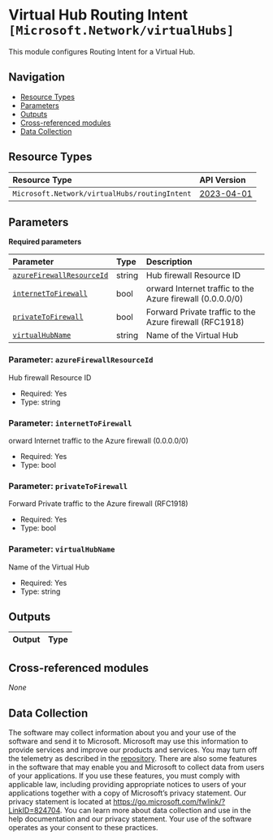 # Virtual Hub Routing Intent `[Microsoft.Network/virtualHubs]`

This module configures Routing Intent for a Virtual Hub.

## Navigation

- [Resource Types](#Resource-Types)
- [Parameters](#Parameters)
- [Outputs](#Outputs)
- [Cross-referenced modules](#Cross-referenced-modules)
- [Data Collection](#Data-Collection)

## Resource Types

| Resource Type | API Version |
| :-- | :-- |
| `Microsoft.Network/virtualHubs/routingIntent` | [2023-04-01](https://learn.microsoft.com/en-us/azure/templates/Microsoft.Network/2023-04-01/virtualHubs/routingIntent) |

## Parameters

**Required parameters**

| Parameter | Type | Description |
| :-- | :-- | :-- |
| [`azureFirewallResourceId`](#parameter-azurefirewallresourceid) | string | Hub firewall Resource ID  |
| [`internetToFirewall`](#parameter-internettofirewall) | bool | orward Internet traffic to the Azure firewall (0.0.0.0/0) |
| [`privateToFirewall`](#parameter-privatetofirewall) | bool | Forward Private traffic to the Azure firewall (RFC1918) |
| [`virtualHubName`](#parameter-virtualhubname) | string | Name of the Virtual Hub |

### Parameter: `azureFirewallResourceId`

Hub firewall Resource ID 

- Required: Yes
- Type: string

### Parameter: `internetToFirewall`

orward Internet traffic to the Azure firewall (0.0.0.0/0)

- Required: Yes
- Type: bool

### Parameter: `privateToFirewall`

Forward Private traffic to the Azure firewall (RFC1918)

- Required: Yes
- Type: bool

### Parameter: `virtualHubName`

Name of the Virtual Hub

- Required: Yes
- Type: string


## Outputs

| Output | Type |
| :-- | :-- |

## Cross-referenced modules

_None_

## Data Collection

The software may collect information about you and your use of the software and send it to Microsoft. Microsoft may use this information to provide services and improve our products and services. You may turn off the telemetry as described in the [repository](https://aka.ms/avm/telemetry). There are also some features in the software that may enable you and Microsoft to collect data from users of your applications. If you use these features, you must comply with applicable law, including providing appropriate notices to users of your applications together with a copy of Microsoft’s privacy statement. Our privacy statement is located at <https://go.microsoft.com/fwlink/?LinkID=824704>. You can learn more about data collection and use in the help documentation and our privacy statement. Your use of the software operates as your consent to these practices.

